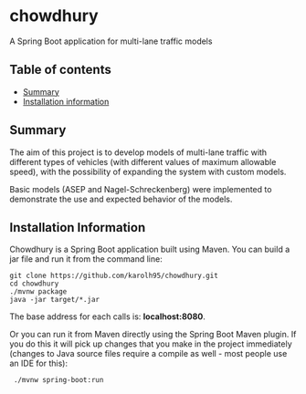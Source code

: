 # **chowdhury**

A Spring Boot application for multi-lane traffic models

## Table of contents

* [Summary](#summary)
* [Installation information](#installation-information)

## Summary

The aim of this project is to develop models of multi-lane traffic with different types of vehicles (with different values of maximum allowable speed), with the possibility of expanding the system with custom models.

Basic models (ASEP and Nagel-Schreckenberg) were implemented to demonstrate the use and expected behavior of the models.

## Installation Information

Chowdhury is a Spring Boot application built using Maven. You can build a jar file and run it from the command line:

```console
git clone https://github.com/karolh95/chowdhury.git
cd chowdhury
./mvnw package
java -jar target/*.jar
```

The base address for each calls is: **localhost:8080**.

Or you can run it from Maven directly using the Spring Boot Maven plugin. If you do this it will pick up changes that you make in the project immediately (changes to Java source files require a compile as well - most people use an IDE for this):

```console
 ./mvnw spring-boot:run
 ```
